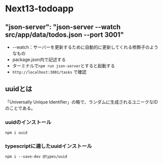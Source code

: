 # Next13-todoapp
## "json-server": "json-server --watch src/app/data/todos.json --port 3001"
- --watch：サーバーを更新するために自動的に更新してくれる修飾子のようなもの
- package.json内で記述する
- ターミナルで` npm run json-server `とすると起動する
- ` http://localhost:3001/tasks ` で確認

## uuidとは
「Universally Unique Identifier」の略で、ランダムに生成されるユニークなIDのことである。
### uuidのインストール
` npm i uuid `
### typescriptに適したuuidインストール
` npm i --save-dev @types/uuid `
